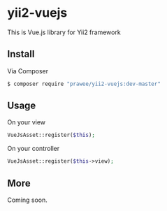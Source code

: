 # yii2-vuejs


This is Vue.js library for Yii2 framework 

## Install 
Via Composer
``` bash 
$ composer require "prawee/yii2-vuejs:dev-master"
```

## Usage
On your view 
``` php
VueJsAsset::register($this);
```
On your controller
``` php
VueJsAsset::register($this->view);
```
## More 
Coming soon.
